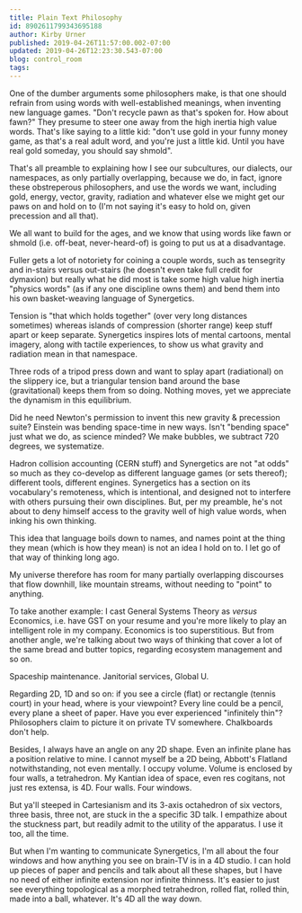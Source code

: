 ```yaml
---
title: Plain Text Philosophy
id: 8902611799343695188
author: Kirby Urner
published: 2019-04-26T11:57:00.002-07:00
updated: 2019-04-26T12:23:30.543-07:00
blog: control_room
tags: 
---
```


One of the dumber arguments some philosophers make, is that one should
refrain from using words with well-established meanings, when inventing new
language games.  "Don't recycle pawn as that's spoken for.  How about fawn?"  They presume to steer one away from the high inertia high value
words.  That's like saying to a little kid:  "don't use gold in your
funny money game, as that's a real adult word, and you're just a little
kid.  Until you have real gold someday, you should say shmold".

That's all preamble to explaining how I see our subcultures, our dialects,
our namespaces, as only partially overlapping, because we do, in fact,
ignore these obstreperous philosophers, and use the words we want,
including gold, energy, vector, gravity, radiation and whatever
else we might get our paws on and hold on to (I'm not saying it's easy to
hold on, given precession and all that).

We all want to build for the ages, and we know that using words like fawn
or shmold (i.e. off-beat, never-heard-of) is going to put us at a
disadvantage.

Fuller gets a lot of notoriety for coining a couple words, such as tensegrity and in-stairs versus out-stairs (he doesn't even take full
credit for dymaxion) but really what he did most is take some high value
high inertia "physics words" (as if any one discipline owns them) and bend
them into his own basket-weaving language of Synergetics.

Tension is "that which holds together" (over very long distances sometimes)
whereas islands of compression (shorter range) keep stuff apart or keep
separate. Synergetics inspires lots of mental cartoons, mental imagery,
along with tactile experiences, to show us what gravity and radiation
mean in that namespace.

Three rods of a tripod press down and want to splay apart (radiational) on
the slippery ice, but a triangular tension band around the base
(gravitational) keeps them from so doing.  Nothing moves, yet we appreciate
the dynamism in this equilibrium.

Did he need Newton's permission to invent this new gravity & precession
suite?  Einstein was bending space-time in new ways.  Isn't "bending space"
just what we do, as science minded?  We make bubbles, we subtract 720
degrees, we systematize.

Hadron collision accounting (CERN stuff) and Synergetics are not "at odds"
so much as they co-develop as different language games (or sets thereof);
different tools, different engines.  Synergetics has a section on its
vocabulary's remoteness, which is intentional, and designed not to
interfere with others pursuing their own disciplines.  But, per my
preamble, he's not about to deny himself access to the gravity well of
high value words, when inking his own thinking.

This idea that language boils down to names, and names point at the thing
they mean (which is how they mean) is not an idea I hold on to.  I let go
of that way of thinking long ago.

My universe therefore has room for many partially overlapping discourses
that flow downhill, like mountain streams, without needing to "point" to
anything.

To take another example:  I cast General Systems Theory as *versus*
Economics, i.e. have GST on your resume and you're more likely to play an
intelligent role in my company.  Economics is too superstitious.  But from
another angle, we're talking about two ways of thinking that cover a lot of
the same bread and butter topics, regarding ecosystem management and so
on.

Spaceship maintenance.  Janitorial services, Global U.

Regarding 2D, 1D and so on: if you see a circle (flat) or rectangle (tennis
court) in your head, where is your viewpoint?  Every line could be a
pencil, every plane a sheet of paper.  Have you ever experienced
"infinitely thin"?  Philosophers claim to picture it on private TV
somewhere.  Chalkboards don't help.

Besides, I always have an angle on any 2D shape.  Even an infinite plane
has a position relative to mine.  I cannot myself be a 2D being, Abbott's
Flatland notwithstanding, not even mentally.  I occupy volume.  Volume is
enclosed by four walls, a tetrahedron.  My Kantian idea of space, even res cogitans, not just res extensa, is 4D.  Four walls.  Four windows.

But ya'll steeped in Cartesianism and its 3-axis octahedron of six vectors,
three basis, three not, are stuck in the a specific 3D talk.  I empathize
about the stuckness part, but readily admit to the utility of the
apparatus.  I use it too, all the time.

But when I'm wanting to communicate Synergetics, I'm all about the four
windows and how anything you see on brain-TV is in a 4D studio.  I can hold
up pieces of paper and pencils and talk about all these shapes, but I have
no need of either infinite extension nor infinite thinness.  It's easier to
just see everything topological as a morphed tetrahedron, rolled flat,
rolled thin, made into a ball, whatever.  It's 4D all the way down.